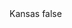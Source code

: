 <?xml version="1.0" encoding="UTF-8"?>
<CustomMetadata xmlns="http://soap.sforce.com/2006/04/metadata">
    <label>Kansas</label>
    <protected>false</protected>
</CustomMetadata>
